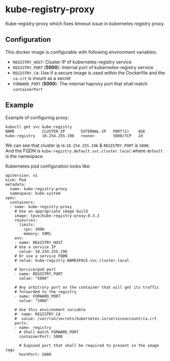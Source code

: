 # kube-registry-proxy
Kube-registry-proxy which fixes timeout issue in kubernetes registry proxy.

## Configuration
This docker image is configurable with following environment variables:
- ```REGISTRY_HOST```: Cluster IP of kubernetes-registry service
- ```REGISTRY_PORT``` (**5000**): Internal port of kubernetes-registry service
- ```REGISTRY_CA```: Use if a secure image is used within the Dockerfile and the ```ca.crt``` is mount as a secret
- ```FORWARD_PORT``` (**5000**): The internal haproxy port that shall match ```containerPort```

## Example
Example of configuring proxy:
```
kubectl get svc kube-registry
NAME            CLUSTER-IP       EXTERNAL-IP   PORT(S)    AGE
kube-registry   10.254.255.196   <none>        5000/TCP   2d
```
We can see that cluster ip is ```10.254.255.196``` & ```REGISTRY_PORT``` is ```5000```.  
And the FQDN is ```kube-registry.default.svc.cluster.local``` where ```default``` is the namespace.  

Kubernetes pod configuration looks like:
```
apiVersion: v1
kind: Pod
metadata:
  name: kube-registry-proxy
  namespace: kube-system
spec:
  containers:
  - name: kube-registry-proxy
    # Use an appropriate image build
    image: tpve/kube-registry-proxy:0.3.3
    resources:
      limits:
        cpu: 100m
        memory: 50Mi
    env:
    - name: REGISTRY_HOST
    # Use a service IP
      value: 10.254.255.196
    # Or use a service FQDN
    # value: kube-registry.NAMESPACE.svc.cluster.local

    # Service/pod port
    - name: REGISTRY_PORT
      value: "5000"

    # Any arbitrary port on the container that will get its traffic
    # forwarded to the registry
    - name: FORWARD_PORT
      value: "5000"

    # Use this environment variable
    #- name: REGISTRY_CA
    #  value: /var/run/secrets/kubernetes.io/serviceaccount/ca.crt
    ports:
    - name: registry
      # Shall match FORWARD_PORT
      containerPort: 5000

      # Exposed port that shall be required to present in the image tags
      hostPort: 5000
```
